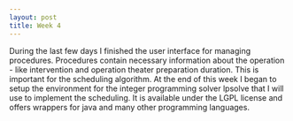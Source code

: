 ```yaml
---
layout: post
title: Week 4
---
```


During the last few days I finished the user interface for managing procedures. Procedures contain necessary information about the operation - like intervention and operation theater preparation duration. This is important for the scheduling algorithm. At the end of this week I began to setup the environment for the integer programming solver lpsolve that I will use to implement the scheduling.  It is available under the LGPL license and offers wrappers for java and many other programming languages. 
